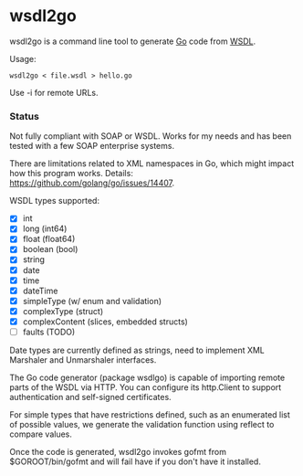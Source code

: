 # wsdl2go

wsdl2go is a command line tool to generate [Go](https://golang.org) code
from [WSDL](https://en.wikipedia.org/wiki/Web_Services_Description_Language).

Usage:

```
wsdl2go < file.wsdl > hello.go
```

Use -i for remote URLs.

### Status

Not fully compliant with SOAP or WSDL. Works for my needs and has been
tested with a few SOAP enterprise systems.

There are limitations related to XML namespaces in Go, which might impact
how this program works. Details: https://github.com/golang/go/issues/14407.

WSDL types supported:

- [x] int
- [x] long (int64)
- [x] float (float64)
- [x] boolean (bool)
- [x] string
- [x] date
- [x] time
- [x] dateTime
- [x] simpleType (w/ enum and validation)
- [x] complexType (struct)
- [x] complexContent (slices, embedded structs)
- [ ] faults (TODO)

Date types are currently defined as strings, need to implement XML
Marshaler and Unmarshaler interfaces.

The Go code generator (package wsdlgo) is capable of importing remote
parts of the WSDL via HTTP. You can configure its http.Client to support
authentication and self-signed certificates.

For simple types that have restrictions defined, such as an enumerated
list of possible values, we generate the validation function using reflect
to compare values.

Once the code is generated, wsdl2go invokes gofmt from $GOROOT/bin/gofmt
and will fail have if you don't have it installed.
